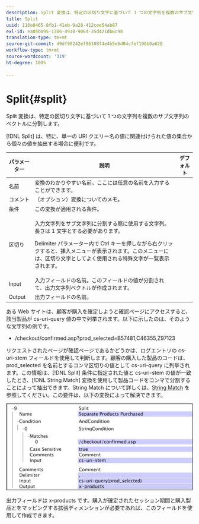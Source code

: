 ```yaml
---
description: Split 変換は、特定の区切り文字に基づいて 1 つの文字列を複数のサブ文字列のベクトルに分割します。
title: Split
uuid: 116e8465-8fb1-41eb-9a28-412cee54ab87
exl-id: ea85b095-1306-4938-906d-35d421db6c98
translation-type: tm+mt
source-git-commit: d9df90242ef96188f4e4b5e6d04cfef196b0a628
workflow-type: tm+mt
source-wordcount: '319'
ht-degree: 100%

---
```


# Split{#split}

Split 変換は、特定の区切り文字に基づいて 1 つの文字列を複数のサブ文字列のベクトルに分割します。

[!DNL Split] は、特に、単一の URI クエリー名の値に関連付けられた値の集合から個々の値を抽出する場合に便利です。

<table id="table_C97DA4E45DA844FAB8D61AABA22FF809"> 
 <thead> 
  <tr> 
   <th colname="col1" class="entry"> パラメーター </th> 
   <th colname="col2" class="entry"> 説明 </th> 
   <th colname="col3" class="entry"> デフォルト </th> 
  </tr> 
 </thead>
 <tbody> 
  <tr> 
   <td colname="col1"> 名前 </td> 
   <td colname="col2"> 変換のわかりやすい名前。ここには任意の名前を入力することができます。 </td> 
   <td colname="col3"> </td> 
  </tr> 
  <tr> 
   <td colname="col1"> コメント </td> 
   <td colname="col2"> （オプション）変換についてのメモ。 </td> 
   <td colname="col3"> </td> 
  </tr> 
  <tr> 
   <td colname="col1"> 条件 </td> 
   <td colname="col2"> この変換が適用される条件。 </td> 
   <td colname="col3"> </td> 
  </tr> 
  <tr> 
   <td colname="col1"> 区切り </td> 
   <td colname="col2"> <p>入力文字列をサブ文字列に分割する際に使用する文字列。長さは 1 文字とする必要があります。 </p> <p> Delimiter パラメーター内で Ctrl キーを押しながら右クリックすると、挿入メニューが表示されます。このメニューには、区切り文字としてよく使用される特殊文字が一覧表示されます。 </p> </td> 
   <td colname="col3"> </td> 
  </tr> 
  <tr> 
   <td colname="col1"> Input </td> 
   <td colname="col2"> 入力フィールドの名前。このフィールドの値が分割されて、出力文字列ベクトルが作成されます。 </td> 
   <td colname="col3"> </td> 
  </tr> 
  <tr> 
   <td colname="col1"> Output </td> 
   <td colname="col2"> 出力フィールドの名前。 </td> 
   <td colname="col3"> </td> 
  </tr> 
 </tbody> 
</table>

ある Web サイトは、顧客が購入を確定しようと確認ページにアクセスすると、該当製品が cs-uri-query 値の中で列挙されます。以下に示したのは、そのような文字列の例です。

* /checkout/confirmed.asp?prod_selected=B57481,C46355,Z97123

リクエストされたページが確認ページであるかどうかは、ログエントリの cs-uri-stem フィールドを使用して判断します。顧客の購入した製品のコードは、prod_selected を名前とするコンマ区切りの値として cs-uri-query に列挙されます。この情報は、[!DNL Split] 条件に指定された値と cs-uri-stem の値が一致したとき、[!DNL String Match] 変換を使用して製品コードをコンマで分割することによって抽出できます。String Match について詳しくは、[String Match](../../../../../home/c-dataset-const-proc/c-conditions/c-test-ops/c-test-op-con.md#section-f8d132085c6b4500bfbe4515b848142f) を参照してください。この要件は、以下の変換によって解決できます。

![](assets/cfg_TransformationType_Split.png)

出力フィールドは x-products です。購入が確定されたセッション期間と購入製品とをマッピングする拡張ディメンションが必要であれば、このフィールドを使用して作成できます。
